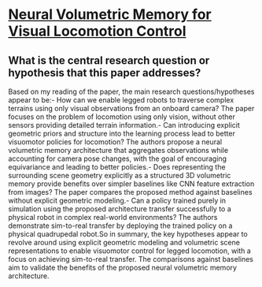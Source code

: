 # [Neural Volumetric Memory for Visual Locomotion Control](https://arxiv.org/abs/2304.01201)

## What is the central research question or hypothesis that this paper addresses?

Based on my reading of the paper, the main research questions/hypotheses appear to be:- How can we enable legged robots to traverse complex terrains using only visual observations from an onboard camera? The paper focuses on the problem of locomotion using only vision, without other sensors providing detailed terrain information.- Can introducing explicit geometric priors and structure into the learning process lead to better visuomotor policies for locomotion? The authors propose a neural volumetric memory architecture that aggregates observations while accounting for camera pose changes, with the goal of encouraging equivariance and leading to better policies.- Does representing the surrounding scene geometry explicitly as a structured 3D volumetric memory provide benefits over simpler baselines like CNN feature extraction from images? The paper compares the proposed method against baselines without explicit geometric modeling.- Can a policy trained purely in simulation using the proposed architecture transfer successfully to a physical robot in complex real-world environments? The authors demonstrate sim-to-real transfer by deploying the trained policy on a physical quadrupedal robot.So in summary, the key hypotheses appear to revolve around using explicit geometric modeling and volumetric scene representations to enable visuomotor control for legged locomotion, with a focus on achieving sim-to-real transfer. The comparisons against baselines aim to validate the benefits of the proposed neural volumetric memory architecture.
